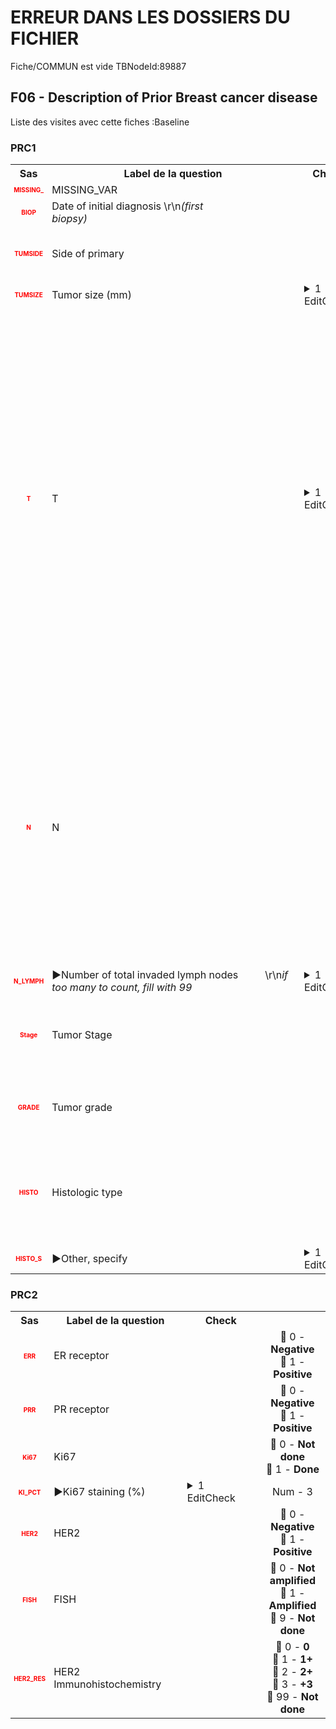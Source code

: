 # ERREUR DANS LES DOSSIERS DU FICHIER  
Fiche/COMMUN est vide TBNodeId:89887
## F06 - Description of Prior Breast cancer disease 
Liste des visites avec cette fiches :Baseline 

### PRC1 

<table style='width:100%;'>
<tr>
<th style='width:50px; text-align:center;'><strong>Sas</strong></th>
<th style='width:600px; text-align:center;'><strong>Label de la question </strong></th>
<th style='width:300px; text-align:center;'><strong>Check</strong></th>
<th style='width:300px; text-align:center;'><strongRéponses possibles</strong></th>
</tr>
<tr>
 <tr> 
<td style='width:50px; text-align:center; color:red; font-size: 10px;'> <b> MISSING_ </b></td> 
 <td style='width:600px; text-align:left;'> MISSING_VAR</td>
 <td style='width:600px; text-align:left;'>   </td>
 <td style='width:300px; text-align:center;'> Num - 50 </td> 
 </tr>
 <tr> 
<td style='width:50px; text-align:center; color:red; font-size: 10px;'> <b> BIOP </b></td> 
 <td style='width:600px; text-align:left;'> Date of initial diagnosis \r\n<i>(first biopsy)</i>&nbsp;&nbsp;&nbsp;&nbsp;&nbsp;&nbsp;&nbsp;&nbsp;&nbsp;&nbsp;&nbsp;&nbsp;&nbsp;&nbsp;&nbsp;&nbsp;&nbsp;&nbsp;&nbsp;&nbsp;&nbsp;&nbsp;&nbsp;&nbsp;&nbsp;&nbsp;&nbsp;&nbsp;&nbsp;&nbsp;&nbsp;&nbsp;&nbsp;&nbsp;&nbsp;&nbsp;&nbsp;&nbsp;&nbsp;&nbsp;&nbsp;&nbsp;&nbsp;&nbsp;&nbsp;&nbsp;&nbsp;&nbsp;&nbsp;&nbsp;&nbsp;&nbsp;&nbsp;&nbsp;&nbsp;&nbsp;&nbsp;&nbsp;&nbsp;&nbsp;&nbsp;&nbsp;&nbsp;&nbsp;&nbsp;&nbsp;&nbsp;&nbsp;&nbsp;&nbsp;&nbsp;&nbsp;&nbsp;&nbsp;&nbsp;&nbsp;&nbsp;</td>
 <td style='width:600px; text-align:left;'>   </td>
 <td style='width:300px; text-align:center;'> 📅 DD/MM/YYYY  </td> 
 </tr>
 <tr> 
<td style='width:50px; text-align:center; color:red; font-size: 10px;'> <b> TUMSIDE </b></td> 
 <td style='width:600px; text-align:left;'> Side of primary</td>
 <td style='width:600px; text-align:left;'>   </td>
 <td style='width:300px; text-align:center;'> 🔘 1 - <b>Unilateral</b> <br>🔘 2 - <b>Bilateral</b> <br> </td> 
 </tr>
 <tr> 
<td style='width:50px; text-align:center; color:red; font-size: 10px;'> <b> TUMSIZE </b></td> 
 <td style='width:600px; text-align:left;'> Tumor size (mm)</td>
 <td style='width:600px; text-align:left;'>  <details> <summary>1 EditCheck </summary><table><tr><td> Valid:[F06 - Description of Prior Breast cancer disease.*][PRC1.*][TUMSIZE]</td> </tr><tr> <td> <pre><code class='javascript'>#Action Expression 
Number([F06 - Description of Prior Breast cancer disease][PRC1][TUMSIZE])>0 
#data Expression 
 
</code></pre> </td><td> Size can't be 0</td> </tr></table></details> </td>
 <td style='width:300px; text-align:center;'> Num - 3 </td> 
 </tr>
 <tr> 
<td style='width:50px; text-align:center; color:red; font-size: 10px;'> <b> T </b></td> 
 <td style='width:600px; text-align:left;'> T&nbsp;&nbsp;&nbsp;&nbsp;&nbsp;</td>
 <td style='width:600px; text-align:left;'>  <details> <summary>1 EditCheck </summary><table><tr><td> Valid:[F06 - Description of Prior Breast cancer disease.*][PRC1.*][T]</td> </tr><tr> <td> <pre><code class='javascript'>#Action Expression 
var size= Number([F06 - Description of Prior Breast cancer disease][PRC1][TUMSIZE]);
var t = [F06 - Description of Prior Breast cancer disease][PRC1][T];
isEmpty([F06 - Description of Prior Breast cancer disease][PRC1][TUMSIZE]) 
||
isEmpty([F06 - Description of Prior Breast cancer disease][PRC1][T])
||
(t = "T1" && size <= 20)
||
(t = "T2" && size <= 50 && size>20 )
||
(t = "T3" && size > 50)
||
(t = "T4" && size > 50) 
#data Expression 
 
</code></pre> </td><td> Lenth is not compatible with the T filled ([F06 - Description of Prior Breast cancer disease][PRC1][TUMSIZE]), please correct</td> </tr></table></details> </td>
 <td style='width:300px; text-align:center;'> 🔘 Tx - <b>Tx - Primary tumor cannot be assessed</b> <br>🔘 T1 - <b>T1 - Tumor ≤ 20 mm in greatest dimension</b> <br>🔘 T2 - <b>T2 - Tumor > 20 mm but ≤ 50 mm in greatest dimension</b> <br>🔘 T3 - <b>T3 - Tumor > 50 mm in greatest dimension</b> <br>🔘 T4 - <b>T4 - Tumor of any size with direct extension to the chest wall and/or to the skin (ulceration or skin nodules)</b> <br> </td> 
 </tr>
 <tr> 
<td style='width:50px; text-align:center; color:red; font-size: 10px;'> <b> N </b></td> 
 <td style='width:600px; text-align:left;'> N</td>
 <td style='width:600px; text-align:left;'>   </td>
 <td style='width:300px; text-align:center;'> 🔘 Nx - <b>Nx - Regional lymph nodes cannot be assessed (for example, previously removed)</b> <br>🔘 N0 - <b>N0 - No regional lymph node metastases</b> <br>🔘 N+ - <b>N+ - Tumor of any size with direct extension to the chest wall and/or to the skin (ulceration or skin nodules)</b> <br> </td> 
 </tr>
 <tr> 
<td style='width:50px; text-align:center; color:red; font-size: 10px;'> <b> N_LYMPH </b></td> 
 <td style='width:600px; text-align:left;'> ►Number of total invaded lymph nodes &nbsp;&nbsp;&nbsp;&nbsp;&nbsp;&nbsp;&nbsp;&nbsp;&nbsp;\r\n<i>if too many to count, fill with 99</i></td>
 <td style='width:600px; text-align:left;'>  <details> <summary>1 EditCheck </summary><table><tr><td> Enabled:[F06 - Description of Prior Breast cancer disease.*][PRC1.*][N_LYMPH]</td> </tr><tr> <td> <pre><code class='javascript'>#Action Expression 
[F06 - Description of Prior Breast cancer disease][PRC1][N] == 'N+' 
#data Expression 
 
</code></pre> </td><td> </td> </tr></table></details> </td>
 <td style='width:300px; text-align:center;'> Num - 2 </td> 
 </tr>
 <tr> 
<td style='width:50px; text-align:center; color:red; font-size: 10px;'> <b> Stage </b></td> 
 <td style='width:600px; text-align:left;'> Tumor Stage</td>
 <td style='width:600px; text-align:left;'>   </td>
 <td style='width:300px; text-align:center;'> 🔘 1 - <b>Stage I</b> <br>🔘 2 - <b>Stage II</b> <br>🔘 3 - <b>Stage III</b> <br>🔘 4 - <b>Stage IV</b> <br> </td> 
 </tr>
 <tr> 
<td style='width:50px; text-align:center; color:red; font-size: 10px;'> <b> GRADE </b></td> 
 <td style='width:600px; text-align:left;'> Tumor grade</td>
 <td style='width:600px; text-align:left;'>   </td>
 <td style='width:300px; text-align:center;'> 🔘 1 - <b>Grade 1</b> <br>🔘 2 - <b>Grade 2</b> <br>🔘 3 - <b>Grade 3</b> <br>🔘 X - <b>Grade X</b> <br> </td> 
 </tr>
 <tr> 
<td style='width:50px; text-align:center; color:red; font-size: 10px;'> <b> HISTO </b></td> 
 <td style='width:600px; text-align:left;'> Histologic type</td>
 <td style='width:600px; text-align:left;'>   </td>
 <td style='width:300px; text-align:center;'> 🔘 1 - <b>Ductal</b> <br>🔘 2 - <b>Lobular</b> <br>🔘 3 - <b>Mixed ductal and lobular</b> <br>🔘 4 - <b>Unknown</b> <br>🔘 5 - <b>Other</b> <br> </td> 
 </tr>
 <tr> 
<td style='width:50px; text-align:center; color:red; font-size: 10px;'> <b> HISTO_S </b></td> 
 <td style='width:600px; text-align:left;'> ►Other, specify</td>
 <td style='width:600px; text-align:left;'>  <details> <summary>1 EditCheck </summary><table><tr><td> Enabled:[PRC1.*][HISTO_S]</td> </tr><tr> <td> <pre><code class='javascript'>#Action Expression 
[PRC1][HISTO] == '5'; 
#data Expression 
 
</code></pre> </td><td> </td> </tr></table></details> </td>
 <td style='width:300px; text-align:center;'> Char - 50 </td> 
 </tr>
</table>

### PRC2 

<table style='width:100%;'>
<tr>
<th style='width:50px; text-align:center;'><strong>Sas</strong></th>
<th style='width:600px; text-align:center;'><strong>Label de la question </strong></th>
<th style='width:300px; text-align:center;'><strong>Check</strong></th>
<th style='width:300px; text-align:center;'><strongRéponses possibles</strong></th>
</tr>
<tr>
 <tr> 
<td style='width:50px; text-align:center; color:red; font-size: 10px;'> <b> ERR </b></td> 
 <td style='width:600px; text-align:left;'> ER receptor</td>
 <td style='width:600px; text-align:left;'>   </td>
 <td style='width:300px; text-align:center;'> 🔘 0 - <b>Negative</b> <br>🔘 1 - <b>Positive</b> <br> </td> 
 </tr>
 <tr> 
<td style='width:50px; text-align:center; color:red; font-size: 10px;'> <b> PRR </b></td> 
 <td style='width:600px; text-align:left;'> PR receptor</td>
 <td style='width:600px; text-align:left;'>   </td>
 <td style='width:300px; text-align:center;'> 🔘 0 - <b>Negative</b> <br>🔘 1 - <b>Positive</b> <br> </td> 
 </tr>
 <tr> 
<td style='width:50px; text-align:center; color:red; font-size: 10px;'> <b> Ki67 </b></td> 
 <td style='width:600px; text-align:left;'> Ki67</td>
 <td style='width:600px; text-align:left;'>   </td>
 <td style='width:300px; text-align:center;'> 🔘 0 - <b>Not done</b> <br>🔘 1 - <b>Done</b> <br> </td> 
 </tr>
 <tr> 
<td style='width:50px; text-align:center; color:red; font-size: 10px;'> <b> KI_PCT </b></td> 
 <td style='width:600px; text-align:left;'> ►Ki67 staining (%)</td>
 <td style='width:600px; text-align:left;'>  <details> <summary>1 EditCheck </summary><table><tr><td> Enabled:[PRC2.*][KI_PCT]</td> </tr><tr> <td> <pre><code class='javascript'>#Action Expression 
[PRC2][Ki67] == '1'; 
#data Expression 
 
</code></pre> </td><td> </td> </tr></table></details> </td>
 <td style='width:300px; text-align:center;'> Num - 3 </td> 
 </tr>
 <tr> 
<td style='width:50px; text-align:center; color:red; font-size: 10px;'> <b> HER2 </b></td> 
 <td style='width:600px; text-align:left;'> HER2</td>
 <td style='width:600px; text-align:left;'>   </td>
 <td style='width:300px; text-align:center;'> 🔘 0 - <b>Negative</b> <br>🔘 1 - <b>Positive</b> <br> </td> 
 </tr>
 <tr> 
<td style='width:50px; text-align:center; color:red; font-size: 10px;'> <b> FISH </b></td> 
 <td style='width:600px; text-align:left;'> FISH</td>
 <td style='width:600px; text-align:left;'>   </td>
 <td style='width:300px; text-align:center;'> 🔘 0 - <b>Not amplified</b> <br>🔘 1 - <b>Amplified</b> <br>🔘 9 - <b>Not done</b> <br> </td> 
 </tr>
 <tr> 
<td style='width:50px; text-align:center; color:red; font-size: 10px;'> <b> HER2_RES </b></td> 
 <td style='width:600px; text-align:left;'> HER2 Immunohistochemistry</td>
 <td style='width:600px; text-align:left;'>   </td>
 <td style='width:300px; text-align:center;'> 🔘 0 - <b>0</b> <br>🔘 1 - <b>1+</b> <br>🔘 2 - <b>2+</b> <br>🔘 3 - <b>+3</b> <br>🔘 99 - <b>Not done</b> <br> </td> 
 </tr>
</table>

